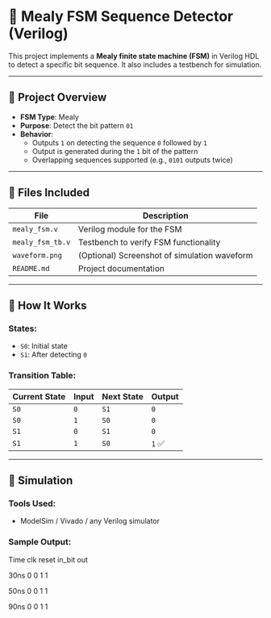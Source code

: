 # 🔁 Mealy FSM Sequence Detector (Verilog)

This project implements a **Mealy finite state machine (FSM)** in Verilog HDL to detect a specific bit sequence. It also includes a testbench for simulation.

---

## 🚀 Project Overview

- **FSM Type**: Mealy
- **Purpose**: Detect the bit pattern `01`
- **Behavior**:
  - Outputs `1` on detecting the sequence `0` followed by `1`
  - Output is generated during the `1` bit of the pattern
  - Overlapping sequences supported (e.g., `0101` outputs twice)

---

## 📁 Files Included

| File | Description |
|------|-------------|
| `mealy_fsm.v` | Verilog module for the FSM |
| `mealy_fsm_tb.v` | Testbench to verify FSM functionality |
| `waveform.png` | (Optional) Screenshot of simulation waveform |
| `README.md` | Project documentation |

---

## 🔧 How It Works

### States:
- `S0`: Initial state
- `S1`: After detecting `0`

### Transition Table:

| Current State | Input | Next State | Output |
|---------------|-------|------------|--------|
| `S0`          | `0`   | `S1`       | `0`    |
| `S0`          | `1`   | `S0`       | `0`    |
| `S1`          | `0`   | `S1`       | `0`    |
| `S1`          | `1`   | `S0`       | `1` ✅ |

---

## 🧪 Simulation

### Tools Used:
- ModelSim / Vivado / any Verilog simulator

### Sample Output:

Time clk reset in_bit out

30ns 0 0 1 1

50ns 0 0 1 1

90ns 0 0 1 1
